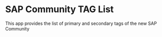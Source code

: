# SAP Community TAG List
This app provides the list of primary and secondary tags of the new SAP Community